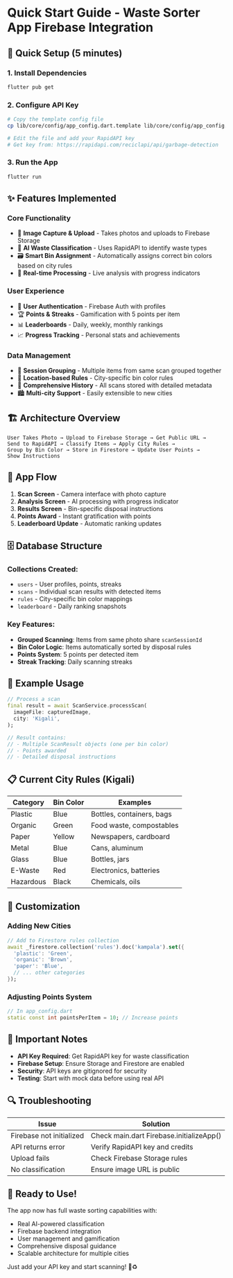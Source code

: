 # Quick Start Guide - Waste Sorter App Firebase Integration

## 🚀 Quick Setup (5 minutes)

### 1. Install Dependencies
```bash
flutter pub get
```

### 2. Configure API Key
```bash
# Copy the template config file
cp lib/core/config/app_config.dart.template lib/core/config/app_config.dart

# Edit the file and add your RapidAPI key
# Get key from: https://rapidapi.com/reciclapi/api/garbage-detection
```

### 3. Run the App
```bash
flutter run
```

## ✨ Features Implemented

### Core Functionality
- 📸 **Image Capture & Upload** - Takes photos and uploads to Firebase Storage
- 🤖 **AI Waste Classification** - Uses RapidAPI to identify waste types
- 🗃️ **Smart Bin Assignment** - Automatically assigns correct bin colors based on city rules
- 📱 **Real-time Processing** - Live analysis with progress indicators

### User Experience
- 👤 **User Authentication** - Firebase Auth with profiles
- 🏆 **Points & Streaks** - Gamification with 5 points per item
- 📊 **Leaderboards** - Daily, weekly, monthly rankings
- 📈 **Progress Tracking** - Personal stats and achievements

### Data Management
- 🔄 **Session Grouping** - Multiple items from same scan grouped together
- 📍 **Location-based Rules** - City-specific bin color rules
- 💾 **Comprehensive History** - All scans stored with detailed metadata
- 🏙️ **Multi-city Support** - Easily extensible to new cities

## 🏗️ Architecture Overview

```
User Takes Photo → Upload to Firebase Storage → Get Public URL → 
Send to RapidAPI → Classify Items → Apply City Rules → 
Group by Bin Color → Store in Firestore → Update User Points → 
Show Instructions
```

## 📱 App Flow

1. **Scan Screen** - Camera interface with photo capture
2. **Analysis Screen** - AI processing with progress indicator  
3. **Results Screen** - Bin-specific disposal instructions
4. **Points Award** - Instant gratification with points
5. **Leaderboard Update** - Automatic ranking updates

## 🗄️ Database Structure

### Collections Created:
- `users` - User profiles, points, streaks
- `scans` - Individual scan results with detected items
- `rules` - City-specific bin color mappings
- `leaderboard` - Daily ranking snapshots

### Key Features:
- **Grouped Scanning**: Items from same photo share `scanSessionId`
- **Bin Color Logic**: Items automatically sorted by disposal rules
- **Points System**: 5 points per detected item
- **Streak Tracking**: Daily scanning streaks

## 🎯 Example Usage

```dart
// Process a scan
final result = await ScanService.processScan(
  imageFile: capturedImage,
  city: 'Kigali',
);

// Result contains:
// - Multiple ScanResult objects (one per bin color)
// - Points awarded
// - Detailed disposal instructions
```

## 📋 Current City Rules (Kigali)

| Category | Bin Color | Examples |
|----------|-----------|----------|
| Plastic | Blue | Bottles, containers, bags |
| Organic | Green | Food waste, compostables |
| Paper | Yellow | Newspapers, cardboard |
| Metal | Blue | Cans, aluminum |
| Glass | Blue | Bottles, jars |
| E-Waste | Red | Electronics, batteries |
| Hazardous | Black | Chemicals, oils |

## 🔧 Customization

### Adding New Cities
```dart
// Add to Firestore rules collection
await _firestore.collection('rules').doc('kampala').set({
  'plastic': 'Green',
  'organic': 'Brown',
  'paper': 'Blue',
  // ... other categories
});
```

### Adjusting Points System
```dart
// In app_config.dart
static const int pointsPerItem = 10; // Increase points
```

## 🚨 Important Notes

- **API Key Required**: Get RapidAPI key for waste classification
- **Firebase Setup**: Ensure Storage and Firestore are enabled
- **Security**: API keys are gitignored for security
- **Testing**: Start with mock data before using real API

## 🔍 Troubleshooting

| Issue | Solution |
|-------|----------|
| Firebase not initialized | Check main.dart Firebase.initializeApp() |
| API returns error | Verify RapidAPI key and credits |
| Upload fails | Check Firebase Storage rules |
| No classification | Ensure image URL is public |

## 🎉 Ready to Use!

The app now has full waste sorting capabilities with:
- Real AI-powered classification
- Firebase backend integration  
- User management and gamification
- Comprehensive disposal guidance
- Scalable architecture for multiple cities

Just add your API key and start scanning! 📱♻️

